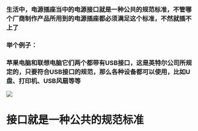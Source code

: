 ### 生活中，电源插座当中的电源接口就是一种公共的规范标准，不管哪个厂商制作产品所用到的电源插座都必须满足这个标准，不然就插不上了

### 举个例子：

### 苹果电脑和联想电脑它们两个都带有USB接口，这是英特尔公司所规定的，只要符合USB接口的规范，那么各种设备都可以使用，比如U盘、打印机、USB风扇等等

![](https://picture.hs-vae.com/接口概述.png)

# 接口就是一种公共的规范标准

